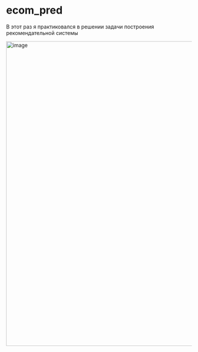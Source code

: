 # ecom_pred
В этот раз я практиковался в решении задачи построения рекомендательной системы


<img width="1584" height="824" alt="image" src="https://github.com/user-attachments/assets/978a8e79-8336-4c18-a088-269e459aad12" />
